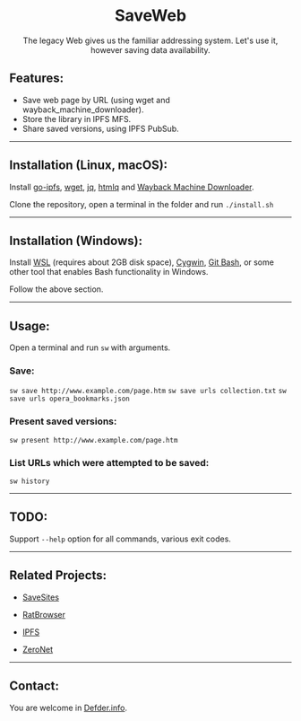 <h1 align="center">SaveWeb</h1>

<p align="center">The legacy Web gives us the familiar addressing system. Let's use it, however saving data availability.</p>

## Features:

- Save web page by URL (using wget and wayback_machine_downloader).
- Store the library in IPFS MFS.
- Share saved versions, using IPFS PubSub.

---

## Installation (Linux, macOS):

Install [go-ipfs](https://docs.ipfs.io/install/command-line/), [wget](https://www.gnu.org/software/wget/), [jq](https://stedolan.github.io/jq/download/), [htmlq](https://github.com/mgdm/htmlq/) and [Wayback Machine Downloader](https://github.com/ImportTaste/wayback-machine-downloader).

Clone the repository, open a terminal in the folder and run `./install.sh`

---

## Installation (Windows):

Install [WSL](https://docs.microsoft.com/en-us/windows/wsl/install-win10) (requires about 2GB disk space), [Cygwin](https://www.cygwin.com/), [Git Bash](http://git-scm.com), or some other tool that enables Bash functionality in Windows.

Follow the above section.

---

## Usage:

Open a terminal and run `sw` with arguments.

### Save:
`sw save http://www.example.com/page.htm`
`sw save urls collection.txt`
`sw save urls opera_bookmarks.json`

### Present saved versions:
`sw present http://www.example.com/page.htm`

### List URLs which were attempted to be saved:
`sw history`

---

## TODO:

Support `--help` option for all commands, various exit codes.

---

## Related Projects:

- [SaveSites](https://github.com/defder-su/SaveSites)

- [RatBrowser](https://ratbrowser.com)

- [IPFS](https://ipfs.io)

- [ZeroNet](https://zeronet.dev)

---

## Contact:

You are welcome in [Defder.info](https://defder.info).
